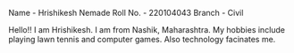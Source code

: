 Name - Hrishikesh Nemade
Roll No. - 220104043
Branch - Civil

Hello!! I am Hrishikesh. I am from Nashik, Maharashtra. My hobbies include playing lawn tennis and computer games. Also technology facinates me.
